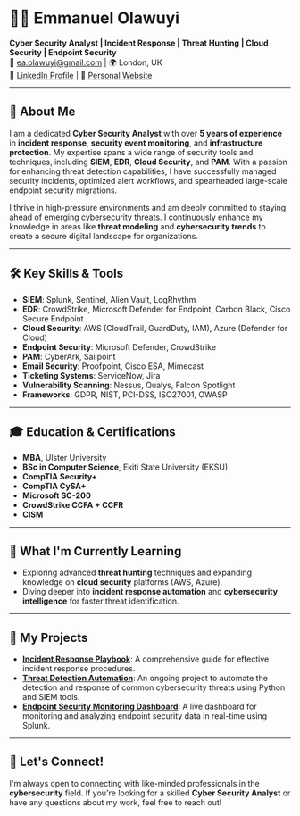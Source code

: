 # 👨‍💻 Emmanuel Olawuyi
**Cyber Security Analyst | Incident Response | Threat Hunting | Cloud Security | Endpoint Security**  
📧 [ea.olawuyi@gmail.com](mailto:ea.olawuyi@gmail.com)  | 🌍 London, UK  
🔗 [LinkedIn Profile](#) | 🔗 [Personal Website](#)  

---

## 👋 About Me
I am a dedicated **Cyber Security Analyst** with over **5 years of experience** in **incident response**, **security event monitoring**, and **infrastructure protection**. My expertise spans a wide range of security tools and techniques, including **SIEM**, **EDR**, **Cloud Security**, and **PAM**. With a passion for enhancing threat detection capabilities, I have successfully managed security incidents, optimized alert workflows, and spearheaded large-scale endpoint security migrations.

I thrive in high-pressure environments and am deeply committed to staying ahead of emerging cybersecurity threats. I continuously enhance my knowledge in areas like **threat modeling** and **cybersecurity trends** to create a secure digital landscape for organizations.

---

## 🛠️ Key Skills & Tools
- **SIEM**: Splunk, Sentinel, Alien Vault, LogRhythm  
- **EDR**: CrowdStrike, Microsoft Defender for Endpoint, Carbon Black, Cisco Secure Endpoint  
- **Cloud Security**: AWS (CloudTrail, GuardDuty, IAM), Azure (Defender for Cloud)  
- **Endpoint Security**: Microsoft Defender, CrowdStrike  
- **PAM**: CyberArk, Sailpoint  
- **Email Security**: Proofpoint, Cisco ESA, Mimecast  
- **Ticketing Systems**: ServiceNow, Jira  
- **Vulnerability Scanning**: Nessus, Qualys, Falcon Spotlight  
- **Frameworks**: GDPR, NIST, PCI-DSS, ISO27001, OWASP


---

## 🎓 Education & Certifications
- **MBA**, Ulster University  
- **BSc in Computer Science**, Ekiti State University (EKSU)  
- **CompTIA Security+**  
- **CompTIA CySA+**  
- **Microsoft SC-200**  
- **CrowdStrike CCFA + CCFR**  
- **CISM**

---

## 🌱 What I'm Currently Learning
- Exploring advanced **threat hunting** techniques and expanding knowledge on **cloud security** platforms (AWS, Azure).  
- Diving deeper into **incident response automation** and **cybersecurity intelligence** for faster threat identification.

---

## 📂 My Projects
- **[Incident Response Playbook](#)**: A comprehensive guide for effective incident response procedures.  
- **[Threat Detection Automation](#)**: An ongoing project to automate the detection and response of common cybersecurity threats using Python and SIEM tools.  
- **[Endpoint Security Monitoring Dashboard](#)**: A live dashboard for monitoring and analyzing endpoint security data in real-time using Splunk.

---

## 🤝 Let's Connect!
I'm always open to connecting with like-minded professionals in the **cybersecurity** field. If you're looking for a skilled **Cyber Security Analyst** or have any questions about my work, feel free to reach out!
